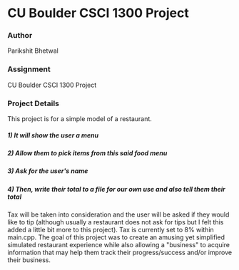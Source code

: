 CU Boulder CSCI 1300 Project
======================
### Author
Parikshit Bhetwal
### Assignment
CU Boulder CSCI 1300 Project
### Project Details 
This project is for a simple model of a restaurant. 
##### 1) It will show the user a menu
##### 2) Allow them to pick items from this said food menu 
##### 3) Ask for the user's name
##### 4) Then, write their total to a file for our own use and also tell them their total 
Tax will be taken into consideration and the user will be asked if they would like to tip (although usually a restaurant does not ask for tips but I felt this added a little bit more to this project). Tax is currently set to 8% within main.cpp. The goal of this project was to create an amusing yet simplified simulated restaurant experience while also allowing a "business" to acquire information that may help them track their progress/success and/or improve their business. 
